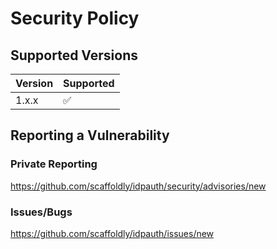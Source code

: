 # Security Policy

## Supported Versions

| Version | Supported          |
| ------- | ------------------ |
| 1.x.x   | :white_check_mark: |

## Reporting a Vulnerability

### Private Reporting
https://github.com/scaffoldly/idpauth/security/advisories/new

### Issues/Bugs
https://github.com/scaffoldly/idpauth/issues/new

